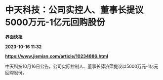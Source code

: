# 中天科技：公司实控人、董事长提议5000万元-1亿元回购股份
**界面快报**

**2023-10-16 11:32**

**https://www.jiemian.com/article/10234886.html**

中天科技10月16日公告，公司实际控制人、董事长薛济萍提议以5000万元-1亿元回购股份。